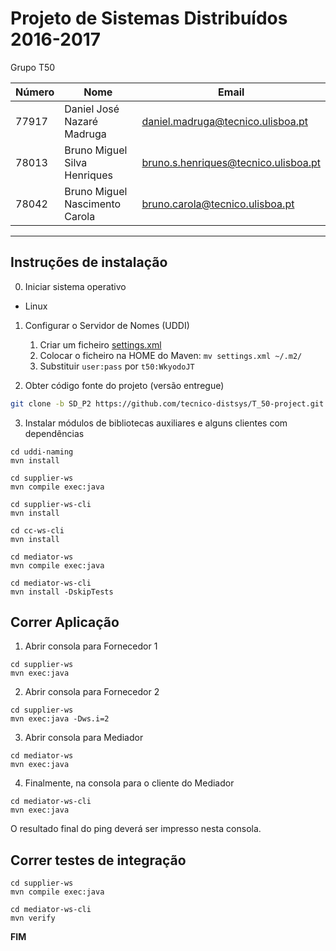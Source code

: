 # Projeto de Sistemas Distribuídos 2016-2017 #

Grupo T50

Número | Nome | Email
 --- | --- | ---
77917	| Daniel José Nazaré Madruga | daniel.madruga@tecnico.ulisboa.pt
78013	| Bruno Miguel Silva Henriques | bruno.s.henriques@tecnico.ulisboa.pt
78042	| Bruno Miguel Nascimento Carola | bruno.carola@tecnico.ulisboa.pt
-------------------------------------------------------------------------------

## Instruções de instalação


0. Iniciar sistema operativo
* Linux

1. Configurar o Servidor de Nomes (UDDI)
   1. Criar um ficheiro [settings.xml](disciplinas.tecnico.ulisboa.pt/leic-sod/2016-2017/labs/06-ws2/settings.xml)
   2. Colocar o ficheiro na HOME do Maven: `mv settings.xml ~/.m2/`
   3. Substituir `user:pass` por `t50:WkyodoJT`
     
2. Obter código fonte do projeto (versão entregue)
```bash
git clone -b SD_P2 https://github.com/tecnico-distsys/T_50-project.git
``` 
 
3. Instalar módulos de bibliotecas auxiliares e alguns clientes com dependências
```
cd uddi-naming
mvn install
```

```
cd supplier-ws
mvn compile exec:java
```
 
```
cd supplier-ws-cli
mvn install
```

```
cd cc-ws-cli
mvn install
```

```
cd mediator-ws
mvn compile exec:java
``` 
 
```
cd mediator-ws-cli
mvn install -DskipTests
```


## Correr Aplicação

1. Abrir consola para Fornecedor 1
```
cd supplier-ws
mvn exec:java
```

2. Abrir consola para Fornecedor 2
```
cd supplier-ws
mvn exec:java -Dws.i=2
```

3. Abrir consola para Mediador
```
cd mediator-ws
mvn exec:java
```

4. Finalmente, na consola para o cliente do Mediador
```
cd mediator-ws-cli
mvn exec:java
```
O resultado final do ping deverá ser impresso nesta consola.

## Correr testes de integração 
```
cd supplier-ws
mvn compile exec:java   
```

```
cd mediator-ws-cli
mvn verify
```

**FIM**

